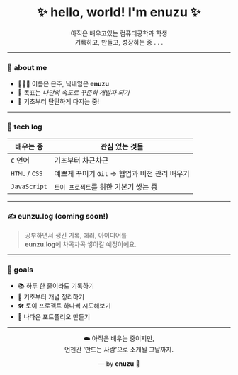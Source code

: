<h1 align="center">✨ hello, world! I'm enuzu ✨</h1>

<p align="center">
  아직은 배우고있는 컴퓨터공학과 학생<br/>
  기록하고, 만들고, 성장하는 중 . . . 
</p>

---

### 🧩 about me

- 🙋🏻‍♀️ 이름은 은주, 닉네임은 **enuzu**  
- 🎯 목표는 *나만의 속도로 꾸준히 개발자 되기*  
- 🌱 기초부터 탄탄하게 다지는 중!

---

### 🔧 tech log

| 배우는 중 | 관심 있는 것들 |  
|-----------|----------------|
| `C` 언어 | 기초부터 차근차근 |
| `HTML` / `CSS` | 예쁘게 꾸미기 `Git` → 협업과 버전 관리 배우기 |
| `JavaScript` | `토이 프로젝트`를 위한 기본기 쌓는 중 |

---

### ✍️ eunzu.log (coming soon!)
> 공부하면서 생긴 기록, 에러, 아이디어를 <br/>
> **eunzu.log**에 차곡차곡 쌓아갈 예정이에요.

---

### 📌 goals

- 📚 하루 한 줄이라도 기록하기
- 🧠 기초부터 개념 정리하기 
- 🛠️ 토이 프로젝트 하나씩 시도해보기
- 🌈 나다운 포트폴리오 만들기

---

<p align="center">
  ☁️ 아직은 배우는 중이지만, <br/>
  언젠간 ‘만드는 사람’으로 소개될 그날까지. <br/>
</p>

<p align="center">
  — by <strong>enuzu</strong> 🐢
</p>
